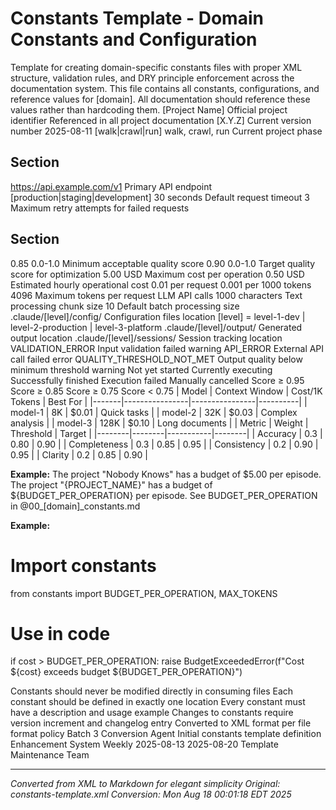 # Constants Template - Domain Constants and Configuration


Template for creating domain-specific constants files with proper XML structure,
validation rules, and DRY principle enforcement across the documentation system.
This file contains all constants, configurations, and reference values for [domain].
All documentation should reference these values rather than hardcoding them.
[Project Name]
Official project identifier
Referenced in all project documentation
[X.Y.Z]
Current version number
2025-08-11
[walk|crawl|run]
walk, crawl, run
Current project phase

## Section
https://api.example.com/v1
Primary API endpoint
[production|staging|development]
30
seconds
Default request timeout
3
Maximum retry attempts for failed requests

## Section
0.85
0.0-1.0
Minimum acceptable quality score
0.90
0.0-1.0
Target quality score for optimization
5.00
USD
Maximum cost per operation
0.50
USD
Estimated hourly operational cost
0.01
per request
0.001
per 1000 tokens
4096
Maximum tokens per request
LLM API calls
1000
characters
Text processing chunk size
10
Default batch processing size
.claude/[level]/config/
Configuration files location
[level] = level-1-dev | level-2-production | level-3-platform
.claude/[level]/output/
Generated output location
.claude/[level]/sessions/
Session tracking location
VALIDATION_ERROR
Input validation failed
warning
API_ERROR
External API call failed
error
QUALITY_THRESHOLD_NOT_MET
Output quality below minimum threshold
warning
Not yet started
Currently executing
Successfully finished
Execution failed
Manually cancelled
Score ≥ 0.95
Score ≥ 0.85
Score ≥ 0.75
Score &lt; 0.75
| Model | Context Window | Cost/1K Tokens | Best For |
|-------|----------------|----------------|----------|
| model-1 | 8K | $0.01 | Quick tasks |
| model-2 | 32K | $0.03 | Complex analysis |
| model-3 | 128K | $0.10 | Long documents |
| Metric | Weight | Threshold | Target |
|--------|--------|-----------|--------|
| Accuracy | 0.3 | 0.80 | 0.90 |
| Completeness | 0.3 | 0.85 | 0.95 |
| Consistency | 0.2 | 0.90 | 0.95 |
| Clarity | 0.2 | 0.85 | 0.90 |

**Example:**
The project "Nobody Knows" has a budget of $5.00 per episode.
The project "{PROJECT_NAME}" has a budget of ${BUDGET_PER_OPERATION} per episode.
See BUDGET_PER_OPERATION in @00_[domain]_constants.md


**Example:**
# Import constants
from constants import BUDGET_PER_OPERATION, MAX_TOKENS
# Use in code
if cost > BUDGET_PER_OPERATION:
raise BudgetExceededError(f"Cost ${cost} exceeds budget ${BUDGET_PER_OPERATION}")

Constants should never be modified directly in consuming files
Each constant should be defined in exactly one location
Every constant must have a description and usage example
Changes to constants require version increment and changelog entry
Converted to XML format per file format policy
Batch 3 Conversion Agent
Initial constants template definition
Enhancement System
Weekly
2025-08-13
2025-08-20
Template Maintenance Team

---

*Converted from XML to Markdown for elegant simplicity*
*Original: constants-template.xml*
*Conversion: Mon Aug 18 00:01:18 EDT 2025*
